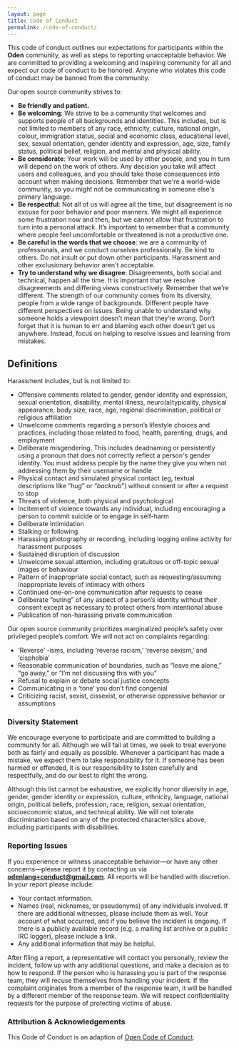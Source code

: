 ```yaml
---
layout: page
title: Code of Conduct
permalink: /code-of-conduct/
---
```


This code of conduct outlines our expectations for participants within the
**Oden** community, as well as steps to reporting unacceptable behavior. We are
committed to providing a welcoming and inspiring community for all and expect
our code of conduct to be honored. Anyone who violates this code of conduct may
be banned from the community.

Our open source community strives to:

* **Be friendly and patient.**
* **Be welcoming**: We strive to be a community that welcomes and supports
people of all backgrounds and identities. This includes, but is not limited to
members of any race, ethnicity, culture, national origin, colour, immigration
status, social and economic class, educational level, sex, sexual orientation,
  gender identity and expression, age, size, family status, political belief,
  religion, and mental and physical ability.
* **Be considerate**: Your work will be used by other people, and you in turn
will depend on the work of others. Any decision you take will affect users and
colleagues, and you should take those consequences into account when making
decisions. Remember that we're a world-wide community, so you might not be
communicating in someone else's primary language.
* **Be respectful**:  Not all of us will agree all the time, but disagreement
is no excuse for poor behavior and poor manners. We might all experience some
frustration now and then, but we cannot allow that frustration to turn into a
personal attack. It’s important to remember that a community where people feel
uncomfortable or threatened is not a productive one.
* **Be careful in the words that we choose**: we are a community of
professionals, and we conduct ourselves professionally. Be kind to others. Do
not insult or put down other participants. Harassment and other exclusionary
behavior aren't acceptable.
* **Try to understand why we disagree**: Disagreements, both social and
technical, happen all the time. It is important that we resolve disagreements
and differing views constructively. Remember that we’re different. The strength
of our community comes from its diversity, people from a wide range of
backgrounds. Different people have different perspectives on issues. Being
unable to understand why someone holds a viewpoint doesn’t mean that they’re
wrong. Don’t forget that it is human to err and blaming each other doesn’t get
us anywhere. Instead, focus on helping to resolve issues and learning from
mistakes.

## Definitions

Harassment includes, but is not limited to:

- Offensive comments related to gender, gender identity and expression, sexual
orientation, disability, mental illness, neuro(a)typicality, physical
appearance, body size, race, age, regional discrimination, political or
religious affiliation
- Unwelcome comments regarding a person’s lifestyle choices and practices,
  including those related to food, health, parenting, drugs, and employment
- Deliberate misgendering. This includes deadnaming or persistently using a
pronoun that does not correctly reflect a person's gender identity. You must
address people by the name they give you when not addressing them by their
username or handle
- Physical contact and simulated physical contact (eg, textual descriptions
    like “*hug*” or “*backrub*”) without consent or after a request to stop
- Threats of violence, both physical and psychological
- Incitement of violence towards any individual, including encouraging a person
to commit suicide or to engage in self-harm
- Deliberate intimidation
- Stalking or following
- Harassing photography or recording, including logging online activity for
harassment purposes
- Sustained disruption of discussion
- Unwelcome sexual attention, including gratuitous or off-topic sexual images
or behaviour
- Pattern of inappropriate social contact, such as requesting/assuming
inappropriate levels of intimacy with others
- Continued one-on-one communication after requests to cease
- Deliberate “outing” of any aspect of a person’s identity without their
consent except as necessary to protect others from intentional abuse
- Publication of non-harassing private communication

Our open source community prioritizes marginalized people’s safety over
privileged people’s comfort. We will not act on complaints regarding:

- ‘Reverse’ -isms, including ‘reverse racism,’ ‘reverse sexism,’ and
  ‘cisphobia’
- Reasonable communication of boundaries, such as “leave me alone,” “go away,”
  or “I’m not discussing this with you”
- Refusal to explain or debate social justice concepts
- Communicating in a ‘tone’ you don’t find congenial
- Criticizing racist, sexist, cissexist, or otherwise oppressive behavior or
  assumptions


### Diversity Statement

We encourage everyone to participate and are committed to building a community
for all. Although we will fail at times, we seek to treat everyone both as
fairly and equally as possible. Whenever a participant has made a mistake, we
expect them to take responsibility for it. If someone has been harmed or
offended, it is our responsibility to listen carefully and respectfully, and do
our best to right the wrong.

Although this list cannot be exhaustive, we explicitly honor diversity in age,
gender, gender identity or expression, culture, ethnicity, language,
national origin, political beliefs, profession, race, religion, sexual
orientation, socioeconomic status, and technical ability. We will not
tolerate discrimination based on any of the protected characteristics
above, including participants with disabilities.

### Reporting Issues

If you experience or witness unacceptable behavior—or have any other
concerns—please report it by contacting us via **odenlang+conduct@gmail.com**.
All reports will be handled with discretion. In your report please include:

- Your contact information.
- Names (real, nicknames, or pseudonyms) of any individuals involved. If there
are additional witnesses, please include them as well. Your account of what
occurred, and if you believe the incident is ongoing. If there is a publicly
available record (e.g. a mailing list archive or a public IRC logger), please
include a link.
- Any additional information that may be helpful.

After filing a report, a representative will contact you personally, review the
incident, follow up with any additional questions, and make a decision as to
how to respond. If the person who is harassing you is part of the response
team, they will recuse themselves from handling your incident. If the complaint
originates from a member of the response team, it will be handled by a
different member of the response team. We will respect confidentiality requests
for the purpose of protecting victims of abuse.

### Attribution & Acknowledgements

This Code of Conduct is an adaption of [Open Code of
Conduct](http://todogroup.org/opencodeofconduct/).
